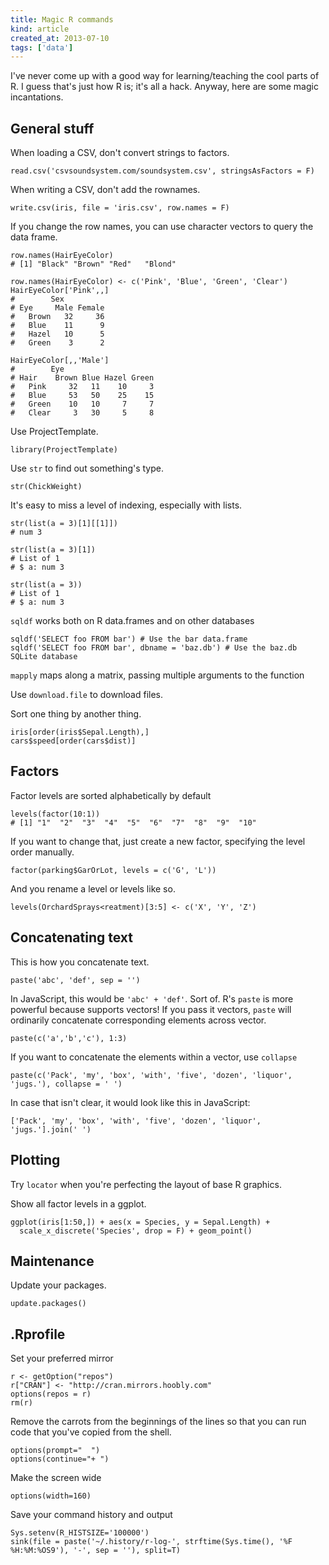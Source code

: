 ```yaml
---
title: Magic R commands
kind: article
created_at: 2013-07-10
tags: ['data']
---
```


I've never come up with a good way for learning/teaching the cool parts of R.
I guess that's just how R is; it's all a hack. Anyway, here are some magic
incantations.

## General stuff
When loading a CSV, don't convert strings to factors.

    read.csv('csvsoundsystem.com/soundsystem.csv', stringsAsFactors = F)

When writing a CSV, don't add the rownames.

    write.csv(iris, file = 'iris.csv', row.names = F)

If you change the row names, you can use character vectors to query the data frame.

    row.names(HairEyeColor)
    # [1] "Black" "Brown" "Red"   "Blond"

    row.names(HairEyeColor) <- c('Pink', 'Blue', 'Green', 'Clear')
    HairEyeColor['Pink',,]
    #        Sex
    # Eye     Male Female
    #   Brown   32     36
    #   Blue    11      9
    #   Hazel   10      5
    #   Green    3      2

    HairEyeColor[,,'Male']
    #        Eye
    # Hair    Brown Blue Hazel Green
    #   Pink     32   11    10     3
    #   Blue     53   50    25    15
    #   Green    10   10     7     7
    #   Clear     3   30     5     8

Use ProjectTemplate.

    library(ProjectTemplate)

Use `str` to find out something's type.

    str(ChickWeight)

It's easy to miss a level of indexing, especially with lists.

    str(list(a = 3)[1][[1]])
    # num 3

    str(list(a = 3)[1])
    # List of 1
    # $ a: num 3

    str(list(a = 3))
    # List of 1
    # $ a: num 3

`sqldf` works both on R data.frames and on other databases

    sqldf('SELECT foo FROM bar') # Use the bar data.frame
    sqldf('SELECT foo FROM bar', dbname = 'baz.db') # Use the baz.db SQLite database

`mapply` maps along a matrix, passing multiple arguments to the function

Use `download.file` to download files.

Sort one thing by another thing.

    iris[order(iris$Sepal.Length),]
    cars$speed[order(cars$dist)]

## Factors
Factor levels are sorted alphabetically by default

    levels(factor(10:1))
    # [1] "1"  "2"  "3"  "4"  "5"  "6"  "7"  "8"  "9"  "10"

If you want to change that, just create a new factor,
specifying the level order manually.
    
    factor(parking$GarOrLot, levels = c('G', 'L'))

And you rename a level or levels like so.

    levels(OrchardSprays<reatment)[3:5] <- c('X', 'Y', 'Z')

## Concatenating text
This is how you concatenate text.

    paste('abc', 'def', sep = '')

In JavaScript, this would be `'abc' + 'def'`. Sort of.
R's `paste` is more powerful because supports vectors!
If you pass it vectors, `paste` will ordinarily concatenate corresponding elements
across vector.

    paste(c('a','b','c'), 1:3)

If you want to concatenate the elements within a vector,
use `collapse`

    paste(c('Pack', 'my', 'box', 'with', 'five', 'dozen', 'liquor', 'jugs.'), collapse = ' ')

In case that isn't clear, it would look like this in JavaScript:

    ['Pack', 'my', 'box', 'with', 'five', 'dozen', 'liquor', 'jugs.'].join(' ')

## Plotting
Try `locator` when you're perfecting the layout of base R graphics.

Show all factor levels in a ggplot.

    ggplot(iris[1:50,]) + aes(x = Species, y = Sepal.Length) +
      scale_x_discrete('Species', drop = F) + geom_point()

## Maintenance
Update your packages.

    update.packages()

## .Rprofile
Set your preferred mirror

    r <- getOption("repos")
    r["CRAN"] <- "http://cran.mirrors.hoobly.com"
    options(repos = r)
    rm(r)

Remove the carrots from the beginnings of the lines so that you can run code
that you've copied from the shell.

    options(prompt="  ")
    options(continue="+ ") 

Make the screen wide

    options(width=160)

Save your command history and output

    Sys.setenv(R_HISTSIZE='100000')
    sink(file = paste('~/.history/r-log-', strftime(Sys.time(), '%F %H:%M:%OS9'), '-', sep = ''), split=T)



